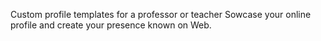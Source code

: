 Custom profile templates for a professor or teacher 
Sowcase your online profile and create your presence known on Web.
